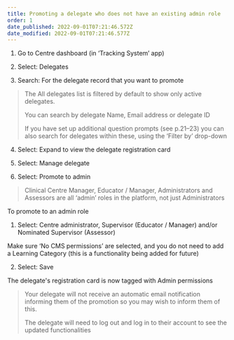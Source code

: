 ```yaml
---
title: Promoting a delegate who does not have an existing admin role
order: 1
date_published: 2022-09-01T07:21:46.572Z
date_modified: 2022-09-01T07:21:46.577Z
---
```

1. Go to Centre dashboard (in ‘Tracking System’ app) 

2. Select: Delegates​

3. Search: For the delegate record that you want to promote​

> The All delegates list is filtered by default to show only active delegates.  ​
> 
> You can search by delegate ​Name, Email address or delegate ID​
>
> If you have set up additional question prompts (see p.21–23) you can also search for delegates within these, using the ‘Filter by’ drop-down​

4. Select: Expand to view the delegate registration card

5. ​Select: Manage delegate​

6. Select: Promote to admin​

> Clinical Centre Manager, Educator / Manager, Administrators and Assessors are all ‘admin’ roles in the platform, not just Administrators​

To promote to an admin role​

1. Select: Centre administrator, Supervisor (Educator / Manager) and/or Nominated Supervisor (Assessor)​

​Make sure ‘No CMS permissions’ are selected, and you do not need to add a Learning Category (this is a functionality being added for future)​

2. Select: Save​

The delegate's registration card is now tagged with Admin permissions ​

> ​Your delegate will not receive an automatic email notification informing them of the promotion so you may wish to inform them of this. ​
> 
> The delegate will need to log out and log in to their account to see the updated functionalities​
